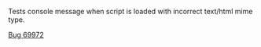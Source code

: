 Tests console message when script is loaded with incorrect text/html mime type.

[Bug 69972](https://bugs.webkit.org/show_bug.cgi?id=69972)
